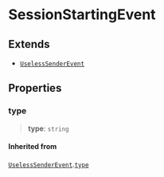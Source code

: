 # SessionStartingEvent

## Extends

- [`UselessSenderEvent`](reference/interfaces/UselessSenderEvent.md)

## Properties

### type

> **type**: `string`

#### Inherited from

[`UselessSenderEvent`](reference/interfaces/UselessSenderEvent.md).[`type`](UselessSenderEvent.md#type)

